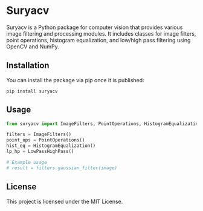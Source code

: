 # Suryacv

Suryacv is a Python package for computer vision that provides various image filtering and processing modules. It includes classes for image filters, point operations, histogram equalization, and low/high pass filtering using OpenCV and NumPy.

## Installation

You can install the package via pip once it is published:

```
pip install suryacv
```

## Usage

```python
from suryacv import ImageFilters, PointOperations, HistogramEqualization, LowPassHighPass

filters = ImageFilters()
point_ops = PointOperations()
hist_eq = HistogramEqualization()
lp_hp = LowPassHighPass()

# Example usage
# result = filters.gaussian_filter(image)
```

## License

This project is licensed under the MIT License.
